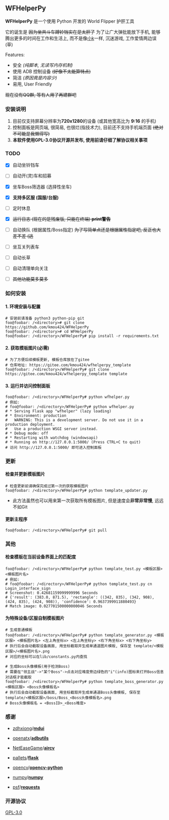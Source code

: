 ## WFHelperPy

**WFHelperPy** 是一个使用 Python 开发的 World Flipper 护肝工具

它的诞生是 ~~因为坐共斗车蹲铃铛实在是太肝了~~ 为了让广大弹批能放下手机, 能够腾出更多的时间在工作和生活上, 而不是像[小k](http://github.com/kmou424)一样, 沉迷游戏, 工作爱情两边误 (草)

Features:

- 安全 *(纯脚本, 无读写内存机制)*
- 使用 ADB 控制设备 ~~(好像不太能算特点)~~
- 简洁 *(原因竟是内容少)*
- 易用, User Friendly

~~现在没有QQ群, 等有人用了再建群吧~~



### 安装说明

1. 目前仅支持屏幕分辨率为**720x1280**的设备 (或其他宽高比为 **9:16** 的手机)
2. 控制面板是网页端, 很简易, 也很烂(指技术力), 目前还不支持手机端页面 ~~(绝对不可能是我懒得写)~~
2. **本软件使用GPL-3.0协议开源并发布, 使用前请仔细了解协议相关事项**



### TODO

- [x] 自动坐铃铛车
- [ ] 自动开(灵)车和招募
- [x] 坐车Boss筛选器 (选择性坐车)
- [x] **支持多区服 (国服/台服)**
- [ ] 定时休息
- [x] ~~运行日志 (现在的是残废版, 只能在终端) **print警告**~~
- [ ] 自动换队 (根据属性/Boss指定) ~~为了写简单点还是根据属性指定吧, 反正也大差不差 (逃~~
- [ ] 坐互关列表车
- [ ] 自动长草
- [ ] 自动清理单向关注
- [ ] ~~其他功能莫多莫多~~



### 如何安装

#### 1. 环境安装与配置

```shell
# 安装前请准备 python3 python-pip git
foo@foobar: /<directory># git clone https://github.com/kmou424/WFHelperPy
foo@foobar: /<directory># cd WFHelperPy
foo@foobar: /<directory>/WFHelperPy# pip install -r requirements.txt
```

#### 2. 获取模板图片(必需)

```shell
# 为了方便后续模板更新, 模板仓库放在了gitee
# 仓库地址: https://gitee.com/kmou424/wfhelperpy_template
foo@foobar: /<directory>/WFHelperPy# git clone https://gitee.com/kmou424/wfhelperpy_template template
```

#### 3. 运行并访问控制面板

```shell
foo@foobar: /<directory>/WFHelperPy# python wfhelper.py
# 例如:
# foo@foobar: /<directory>/WFHelperPy# python wfhelper.py
# * Serving Flask app "wfhelper" (lazy loading)
# * Environment: production
#   WARNING: This is a development server. Do not use it in a production deployment.
#   Use a production WSGI server instead.
# * Debug mode: off
# * Restarting with watchdog (windowsapi)
# * Running on http://127.0.0.1:5000/ (Press CTRL+C to quit)
# 访问 http://127.0.0.1:5000/ 即可进入控制面板
```



### 更新

#### 检查并更新模板图片

```shell
# 检查更新前请确保完成过第一次的获取模板图片
foo@foobar: /<directory>/WFHelperPy# python template_updater.py
```

- 此方法虽然也可以用来第一次获取所有模板图片, 但是速度会**非常非常慢**, 远远不如Git

#### 更新主程序

```shell
foo@foobar: /<directory>/WFHelperPy# git pull
```



### 其他

#### 检查模板在当前设备界面上的匹配度

```shell
foo@foobar: /<directory>/WFHelperPy# python template_test.py <模板区服> <模板图片名>
# 例如:
# foo@foobar: /<directory>/WFHelperPy# python template_test.py cn Login_interface_sign
# Screenshot: 0.42681159999999996 Seconds
# {'result': (383.0, 871.5), 'rectangle': ((342, 835), (342, 908), (424, 835), (424, 908)), 'confidence': 0.9637399911880493}
# Match image: 0.027701500000000046 Seconds
```

#### 为特殊设备/区服自制模板图片

```shell
# 生成普通模板
foo@foobar: /<directory>/WFHelperPy# python template_generator.py <模板区服> <模板图片名> <左上角坐标x> <左上角坐标y> <右下角坐标x> <右下角坐标y>
# 执行后会自动截取设备画面, 用坐标截取并生成单通道图片模板, 保存至 template/<模板区服>/<模板图片名>.png
# 对应的坐标可以在lib/constants.py内查找

# 生成Boss头像模板(用于检测Boss)
# 需要在"领主战"->"某个Boss"->点击对应难度旁边绿色的"i"(info)图标来打开Boss信息对话框才能截取
foo@foobar: /<directory>/WFHelperPy# python template_boss_generator.py <模板区服> <Boss头像模板名>
# 执行后会自动截取设备画面, 用坐标截取并生成单通道Boss头像模板, 保存至 template/<模板区服>/boss/Boss_<Boss头像模板名>.png
# Boss头像模板名 = <BossID>_<Boss难度>
```



### 感谢

- [zdhxiong](https://github.com/zdhxiong)/**[mdui](https://github.com/zdhxiong/mdui)**

- [openatx](https://github.com/openatx)/**[adbutils](https://github.com/openatx/adbutils)**
- [NetEaseGame](https://github.com/NetEaseGame)/**[aircv](https://github.com/NetEaseGame/aircv)**
- [pallets](https://github.com/pallets)/**[flask](https://github.com/pallets/flask)**
- [opencv](https://github.com/opencv)/**[opencv-python](https://github.com/opencv/opencv-python)**
- [numpy](https://github.com/numpy)/**[numpy](https://github.com/numpy/numpy)**
- [psf](https://github.com/psf)/**[requests](https://github.com/psf/requests)**



### 开源协议

[GPL-3.0](LICENSE)